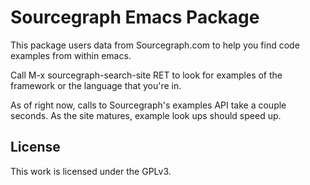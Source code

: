 # Sourcegraph Emacs Package

This package users data from Sourcegraph.com to help you find code examples
from within emacs.

Call M-x sourcegraph-search-site RET to look for examples of the framework or
the language that you're in.

As of right now, calls to Sourcegraph's examples API take a couple seconds. As
the site matures, example look ups should speed up.


## License

This work is licensed under the GPLv3.
